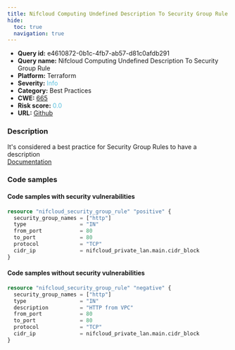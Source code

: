 ```yaml
---
title: Nifcloud Computing Undefined Description To Security Group Rule
hide:
  toc: true
  navigation: true
---
```


<style>
  .highlight .hll {
    background-color: #ff171742;
  }
  .md-content {
    max-width: 1100px;
    margin: 0 auto;
  }
</style>

-   **Query id:** e4610872-0b1c-4fb7-ab57-d81c0afdb291
-   **Query name:** Nifcloud Computing Undefined Description To Security Group Rule
-   **Platform:** Terraform
-   **Severity:** <span style="color:#5bc0de">Info</span>
-   **Category:** Best Practices
-   **CWE:** <a href="https://cwe.mitre.org/data/definitions/665.html" onclick="newWindowOpenerSafe(event, 'https://cwe.mitre.org/data/definitions/665.html')">665</a>
-   **Risk score:** <span style="color:#5bc0de">0.0</span>
-   **URL:** [Github](https://github.com/Checkmarx/kics/tree/master/assets/queries/terraform/nifcloud/computing_security_group_rule_description_undefined)

### Description
It's considered a best practice for Security Group Rules to have a description<br>
[Documentation](https://registry.terraform.io/providers/nifcloud/nifcloud/latest/docs/resources/security_group_rule#description)

### Code samples
#### Code samples with security vulnerabilities
```tf title="Positive test num. 1 - tf file" hl_lines="1"
resource "nifcloud_security_group_rule" "positive" {
  security_group_names = ["http"]
  type                 = "IN"
  from_port            = 80
  to_port              = 80
  protocol             = "TCP"
  cidr_ip              = nifcloud_private_lan.main.cidr_block
}

```


#### Code samples without security vulnerabilities
```tf title="Negative test num. 1 - tf file"
resource "nifcloud_security_group_rule" "negative" {
  security_group_names = ["http"]
  type                 = "IN"
  description          = "HTTP from VPC"
  from_port            = 80
  to_port              = 80
  protocol             = "TCP"
  cidr_ip              = nifcloud_private_lan.main.cidr_block
}

```

